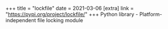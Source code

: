 +++
title = "lockfile"
date = 2021-03-06
[extra]
link = "https://pypi.org/project/lockfile/"
+++
Python library - Platform-independent file locking module

